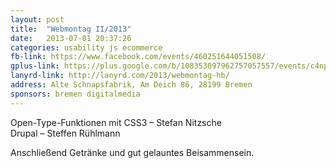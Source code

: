 ```yaml
---
layout: post
title:  "Webmontag II/2013"
date:   2013-07-01 20:37:26
categories: usability js ecommerce
fb-link: https://www.facebook.com/events/460251644051508/
gplus-link: https://plus.google.com/b/108353097962757057557/events/c4nplgjjolf4f54b2uurudbv82c
lanyrd-link: http://lanyrd.com/2013/webmontag-hb/
address: Alte Schnapsfabrik, Am Deich 86, 28199 Bremen
sponsors: bremen digitalmedia
---
```


Open-Type-Funktionen mit CSS3 – Stefan Nitzsche  
Drupal – Steffen Rühlmann  

Anschließend Getränke und gut gelauntes Beisammensein.
